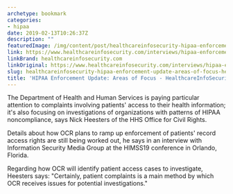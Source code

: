 ```yaml
---
archetype: bookmark
categories:
- hipaa
date: 2019-02-13T10:26:37Z
description: ""
featuredImage: /img/content/post/healthcareinfosecurity-hipaa-enforcement-update-areas-of-focus-healthcareinfosecurity.jpg
link: https://www.healthcareinfosecurity.com/interviews/hipaa-enforcement-update-areas-focus-i-4250
linkBrand: healthcareinfosecurity.com
linkOriginal: https://www.healthcareinfosecurity.com/interviews/hipaa-enforcement-update-areas-focus-i-4250
slug: healthcareinfosecurity-hipaa-enforcement-update-areas-of-focus-healthcareinfosecurity
title: 'HIPAA Enforcement Update: Areas of Focus - HealthcareInfoSecurity'
---
```

The Department of Health and Human Services is paying particular attention to complaints involving patients' access to their health information; it's also focusing on investigations of organizations with patterns of HIPAA noncompliance, says Nick Heesters of the HHS Office for Civil Rights.

Details about how OCR plans to ramp up enforcement of patients' record access rights are still being worked out, he says in an interview with Information Security Media Group at the HIMSS19 conference in Orlando, Florida.

Regarding how OCR will identify patient access cases to investigate, Heesters says: "Certainly, patient complaints is a main method by which OCR receives issues for potential investigations."

